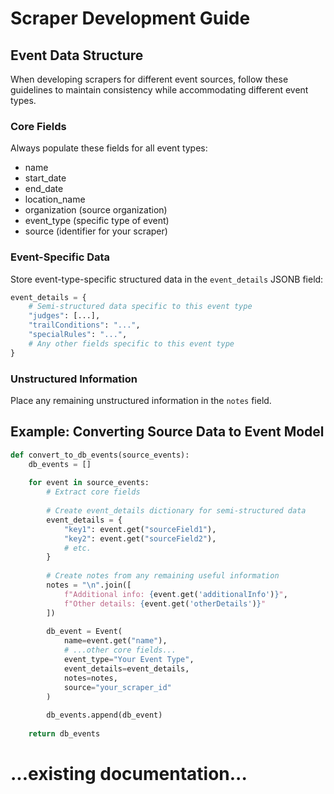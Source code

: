 # Scraper Development Guide

## Event Data Structure

When developing scrapers for different event sources, follow these guidelines to maintain consistency while accommodating different event types.

### Core Fields
Always populate these fields for all event types:
- name
- start_date
- end_date
- location_name
- organization (source organization)
- event_type (specific type of event)
- source (identifier for your scraper)

### Event-Specific Data
Store event-type-specific structured data in the `event_details` JSONB field:

```python
event_details = {
    # Semi-structured data specific to this event type
    "judges": [...],
    "trailConditions": "...",
    "specialRules": "...",
    # Any other fields specific to this event type
}
```

### Unstructured Information
Place any remaining unstructured information in the `notes` field.

## Example: Converting Source Data to Event Model

```python
def convert_to_db_events(source_events):
    db_events = []
    
    for event in source_events:
        # Extract core fields
        
        # Create event_details dictionary for semi-structured data
        event_details = {
            "key1": event.get("sourceField1"),
            "key2": event.get("sourceField2"),
            # etc.
        }
        
        # Create notes from any remaining useful information
        notes = "\n".join([
            f"Additional info: {event.get('additionalInfo')}",
            f"Other details: {event.get('otherDetails')}"
        ])
        
        db_event = Event(
            name=event.get("name"),
            # ...other core fields...
            event_type="Your Event Type",
            event_details=event_details,
            notes=notes,
            source="your_scraper_id"
        )
        
        db_events.append(db_event)
        
    return db_events
```

# ...existing documentation...
